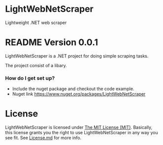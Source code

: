 # LightWebNetScraper
Lightweight .NET web scraper

# README Version 0.0.1 #

LightWebNetScraper is a .NET project for doing simple scraping tasks.

The project consist of a libary.

### How do I get set up? ###

* Include the nuget package and checkout the code example.
* Nuget link https://www.nuget.org/packages/LightWebNetScraper

License
====

LightWebNetScraper is licensed under [The MIT License (MIT)][1]. Basically, this license grants you the right to use LightWebNetScraper in any way you see fit. See [License.md](/License.md) for more info.

[1]: https://opensource.org/licenses/MIT
